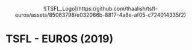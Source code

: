 <p align="center">![TSFL_Logo](https://github.com/thaalish/tsfl-euros/assets/85063798/e032066b-8817-4a8e-af05-c724014335f2)</p>

# TSFL - EUROS (2019)
